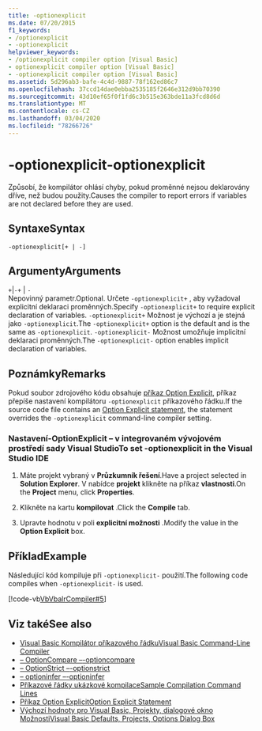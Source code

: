 ```yaml
---
title: -optionexplicit
ms.date: 07/20/2015
f1_keywords:
- /optionexplicit
- -optionexplicit
helpviewer_keywords:
- /optionexplicit compiler option [Visual Basic]
- optionexplicit compiler option [Visual Basic]
- -optionexplicit compiler option [Visual Basic]
ms.assetid: 5d296ab3-bafe-4c4d-9887-78f162ed86c7
ms.openlocfilehash: 37ccd14dae0ebba2535185f2646e312d9bb70390
ms.sourcegitcommit: 43d10ef65f0f1fd6c3b515e363bde11a3fcd8d6d
ms.translationtype: MT
ms.contentlocale: cs-CZ
ms.lasthandoff: 03/04/2020
ms.locfileid: "78266726"
---
```

# <a name="-optionexplicit"></a><span data-ttu-id="a929a-102">-optionexplicit</span><span class="sxs-lookup"><span data-stu-id="a929a-102">-optionexplicit</span></span>
<span data-ttu-id="a929a-103">Způsobí, že kompilátor ohlásí chyby, pokud proměnné nejsou deklarovány dříve, než budou použity.</span><span class="sxs-lookup"><span data-stu-id="a929a-103">Causes the compiler to report errors if variables are not declared before they are used.</span></span>  
  
## <a name="syntax"></a><span data-ttu-id="a929a-104">Syntaxe</span><span class="sxs-lookup"><span data-stu-id="a929a-104">Syntax</span></span>  
  
```console  
-optionexplicit[+ | -]  
```  
  
## <a name="arguments"></a><span data-ttu-id="a929a-105">Argumenty</span><span class="sxs-lookup"><span data-stu-id="a929a-105">Arguments</span></span>  
 <span data-ttu-id="a929a-106">`+`&#124;`-`</span><span class="sxs-lookup"><span data-stu-id="a929a-106">`+` &#124; `-`</span></span>  
 <span data-ttu-id="a929a-107">Nepovinný parametr.</span><span class="sxs-lookup"><span data-stu-id="a929a-107">Optional.</span></span> <span data-ttu-id="a929a-108">Určete `-optionexplicit+` , aby vyžadoval explicitní deklaraci proměnných.</span><span class="sxs-lookup"><span data-stu-id="a929a-108">Specify `-optionexplicit+` to require explicit declaration of variables.</span></span> <span data-ttu-id="a929a-109">`-optionexplicit+` Možnost je výchozí a je stejná jako `-optionexplicit`.</span><span class="sxs-lookup"><span data-stu-id="a929a-109">The `-optionexplicit+` option is the default and is the same as `-optionexplicit`.</span></span> <span data-ttu-id="a929a-110">`-optionexplicit-` Možnost umožňuje implicitní deklaraci proměnných.</span><span class="sxs-lookup"><span data-stu-id="a929a-110">The `-optionexplicit-` option enables implicit declaration of variables.</span></span>  
  
## <a name="remarks"></a><span data-ttu-id="a929a-111">Poznámky</span><span class="sxs-lookup"><span data-stu-id="a929a-111">Remarks</span></span>  
 <span data-ttu-id="a929a-112">Pokud soubor zdrojového kódu obsahuje [příkaz Option Explicit](../../../visual-basic/language-reference/statements/option-explicit-statement.md), příkaz přepíše nastavení kompilátoru `-optionexplicit` příkazového řádku.</span><span class="sxs-lookup"><span data-stu-id="a929a-112">If the source code file contains an [Option Explicit statement](../../../visual-basic/language-reference/statements/option-explicit-statement.md), the statement overrides the `-optionexplicit` command-line compiler setting.</span></span>  
  
### <a name="to-set--optionexplicit-in-the-visual-studio-ide"></a><span data-ttu-id="a929a-113">Nastavení-OptionExplicit – v integrovaném vývojovém prostředí sady Visual Studio</span><span class="sxs-lookup"><span data-stu-id="a929a-113">To set -optionexplicit in the Visual Studio IDE</span></span>  
  
1. <span data-ttu-id="a929a-114">Máte projekt vybraný v **Průzkumník řešení**.</span><span class="sxs-lookup"><span data-stu-id="a929a-114">Have a project selected in **Solution Explorer**.</span></span> <span data-ttu-id="a929a-115">V nabídce **projekt** klikněte na příkaz **vlastnosti**.</span><span class="sxs-lookup"><span data-stu-id="a929a-115">On the **Project** menu, click **Properties**.</span></span>
  
2. <span data-ttu-id="a929a-116">Klikněte na kartu **kompilovat** .</span><span class="sxs-lookup"><span data-stu-id="a929a-116">Click the **Compile** tab.</span></span>  
  
3. <span data-ttu-id="a929a-117">Upravte hodnotu v poli **explicitní možnosti** .</span><span class="sxs-lookup"><span data-stu-id="a929a-117">Modify the value in the **Option Explicit** box.</span></span>  
  
## <a name="example"></a><span data-ttu-id="a929a-118">Příklad</span><span class="sxs-lookup"><span data-stu-id="a929a-118">Example</span></span>  
 <span data-ttu-id="a929a-119">Následující kód kompiluje při `-optionexplicit-` použití.</span><span class="sxs-lookup"><span data-stu-id="a929a-119">The following code compiles when `-optionexplicit-` is used.</span></span>  
  
 [!code-vb[VbVbalrCompiler#5](~/samples/snippets/visualbasic/VS_Snippets_VBCSharp/VbVbalrCompiler/VB/OptionExplicitOff.vb#5)]  
  
## <a name="see-also"></a><span data-ttu-id="a929a-120">Viz také</span><span class="sxs-lookup"><span data-stu-id="a929a-120">See also</span></span>

- [<span data-ttu-id="a929a-121">Visual Basic Kompilátor příkazového řádku</span><span class="sxs-lookup"><span data-stu-id="a929a-121">Visual Basic Command-Line Compiler</span></span>](../../../visual-basic/reference/command-line-compiler/index.md)
- [<span data-ttu-id="a929a-122">– OptionCompare –</span><span class="sxs-lookup"><span data-stu-id="a929a-122">-optioncompare</span></span>](../../../visual-basic/reference/command-line-compiler/optioncompare.md)
- [<span data-ttu-id="a929a-123">– OptionStrict –</span><span class="sxs-lookup"><span data-stu-id="a929a-123">-optionstrict</span></span>](../../../visual-basic/reference/command-line-compiler/optionstrict.md)
- [<span data-ttu-id="a929a-124">– optioninfer –</span><span class="sxs-lookup"><span data-stu-id="a929a-124">-optioninfer</span></span>](../../../visual-basic/reference/command-line-compiler/optioninfer.md)
- [<span data-ttu-id="a929a-125">Příkazové řádky ukázkové kompilace</span><span class="sxs-lookup"><span data-stu-id="a929a-125">Sample Compilation Command Lines</span></span>](../../../visual-basic/reference/command-line-compiler/sample-compilation-command-lines.md)
- [<span data-ttu-id="a929a-126">Příkaz Option Explicit</span><span class="sxs-lookup"><span data-stu-id="a929a-126">Option Explicit Statement</span></span>](../../../visual-basic/language-reference/statements/option-explicit-statement.md)
- [<span data-ttu-id="a929a-127">Výchozí hodnoty pro Visual Basic, Projekty, dialogové okno Možnosti</span><span class="sxs-lookup"><span data-stu-id="a929a-127">Visual Basic Defaults, Projects, Options Dialog Box</span></span>](/visualstudio/ide/reference/visual-basic-defaults-projects-options-dialog-box)
